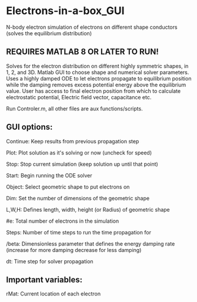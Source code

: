 # Electrons-in-a-box_GUI
 N-body electron simulation of electrons on different shape conductors (solves the equilibrium distribution) 

## REQUIRES MATLAB 8 OR LATER TO RUN!

Solves for the electron distribution on different highly symmetric shapes, in 1, 2, and 3D. Matlab GUI to choose shape and numerical solver parameters. Uses a highly damped ODE to let electrons propagate to equilibrium position while the damping removes excess potential energy above the equilibrium value. User has access to final electron position from which to calculate electrostatic potential, Electric field vector, capacitance etc. 

Run Controler.m, all other files are aux functions/scripts. 
## GUI options:
Continue:   Keep results from previous propagation step

Plot:       Plot solution as it's solving or now (uncheck for speed)

Stop:      Stop current simulation (keep solution up until that point)

Start:      Begin running the ODE solver

Object:     Select geometric shape to put electrons on

Dim:       Set the number of dimensions of the geometric shape

L,W,H:     Defines length, width, height (or Radius) of geometric shape

#e:         Total number of electrons in the simulation

Steps:      Number of time steps to run the time propagation for

/beta:      Dimensionless parameter that defines the energy damping rate (increase for more damping decrease for less damping)

dt:         Time step for solver propagation

## Important variables: 
rMat:       Current location of each electron
